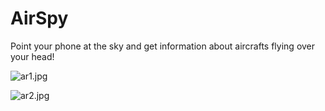# AirSpy #

Point your phone at the sky and get information about aircrafts flying over your head!

![ar1.jpg](https://bitbucket.org/repo/Lnyo5E/images/2736601908-ar1.jpg)


![ar2.jpg](https://bitbucket.org/repo/Lnyo5E/images/2026821354-ar2.jpg)